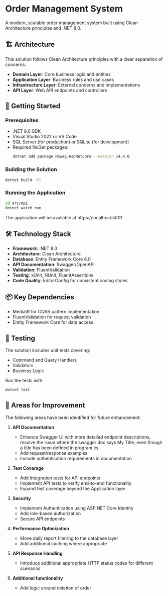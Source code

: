 ﻿# Order Management System

A modern, scalable order management system built using Clean Architecture principles and .NET 8.0.

## 🏗️ Architecture

This solution follows Clean Architecture principles with a clear separation of concerns:

- **Domain Layer**: Core business logic and entities
- **Application Layer**: Business rules and use cases
- **Infrastructure Layer**: External concerns and implementations
- **API Layer**: Web API endpoints and controllers

## 🚀 Getting Started

### Prerequisites

- .NET 8.0 SDK
- Visual Studio 2022 or VS Code
- SQL Server (for production) or SQLite (for development)
- Required NuGet packages:
  ```bash
  dotnet add package NSwag.AspNetCore --version 14.4.0
  ```

### Building the Solution

```bash
dotnet build -tl
```

### Running the Application

```bash
cd src/Api
dotnet watch run
```

The application will be available at https://localhost:5001

## 🛠️ Technology Stack

- **Framework**: .NET 8.0
- **Architecture**: Clean Architecture
- **Database**: Entity Framework Core 8.0
- **API Documentation**: Swagger/OpenAPI
- **Validation**: FluentValidation
- **Testing**: xUnit, NUnit, FluentAssertions
- **Code Quality**: EditorConfig for consistent coding styles

## 📦 Key Dependencies

- MediatR for CQRS pattern implementation
- FluentValidation for request validation
- Entity Framework Core for data access

## 🧪 Testing

The solution includes unit tests covering:

- Command and Query Handlers
- Validators
- Business Logic

Run the tests with:

```bash
dotnet test
```

## 🎯 Areas for Improvement

The following areas have been identified for future enhancement:

1. **API Documentation**

   - Enhance Swagger UI with more detailed endpoint descriptions, resolve the issue where the swagger doc says My Title, even though a title has been defined in program.cs
   - Add request/response examples
   - Include authentication requirements in documentation

2. **Test Coverage**

   - Add Integration tests for API endpoints
   - Implement API tests to verify end-to-end functionality
   - Expand test coverage beyond the Application layer

3. **Security**

   - Implement Authentication using ASP.NET Core Identity
   - Add role-based authorization
   - Secure API endpoints

4. **Performance Optimization**

   - Move daily report filtering to the database layer
   - Add additional caching where appropriate

5. **API Response Handling**

   - Introduce additional appropriate HTTP status codes for different scenarios

6. **Additional functionality**

   - Add logic around deletion of order
